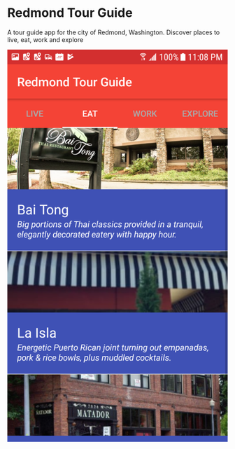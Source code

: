 # Redmond Tour Guide
A tour guide app for the city of Redmond, Washington. Discover places to live, eat, work and explore

![alt text](RedmondTourGuideEat.png)

